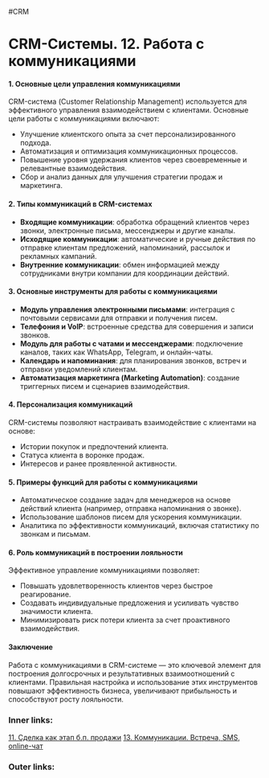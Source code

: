 #CRM 

# CRM-Системы. 12. Работа с коммуникациями

#### 1. Основные цели управления коммуникациями

CRM-система (Customer Relationship Management) используется для эффективного управления взаимодействием с клиентами. Основные цели работы с коммуникациями включают:

- Улучшение клиентского опыта за счет персонализированного подхода.
- Автоматизация и оптимизация коммуникационных процессов.
- Повышение уровня удержания клиентов через своевременные и релевантные взаимодействия.
- Сбор и анализ данных для улучшения стратегии продаж и маркетинга.

#### 2. Типы коммуникаций в CRM-системах

- **Входящие коммуникации**: обработка обращений клиентов через звонки, электронные письма, мессенджеры и другие каналы.
- **Исходящие коммуникации**: автоматические и ручные действия по отправке клиентам предложений, напоминаний, рассылок и рекламных кампаний.
- **Внутренние коммуникации**: обмен информацией между сотрудниками внутри компании для координации действий.

#### 3. Основные инструменты для работы с коммуникациями

- **Модуль управления электронными письмами**: интеграция с почтовыми сервисами для отправки и получения писем.
- **Телефония и VoIP**: встроенные средства для совершения и записи звонков.
- **Модуль для работы с чатами и мессенджерами**: подключение каналов, таких как WhatsApp, Telegram, и онлайн-чаты.
- **Календарь и напоминания**: для планирования звонков, встреч и отправки уведомлений клиентам.
- **Автоматизация маркетинга (Marketing Automation)**: создание триггерных писем и сценариев взаимодействия.

#### 4. Персонализация коммуникаций

CRM-системы позволяют настраивать взаимодействие с клиентами на основе:

- Истории покупок и предпочтений клиента.
- Статуса клиента в воронке продаж.
- Интересов и ранее проявленной активности.

#### 5. Примеры функций для работы с коммуникациями

- Автоматическое создание задач для менеджеров на основе действий клиента (например, отправка напоминания о звонке).
- Использование шаблонов писем для ускорения коммуникации.
- Аналитика по эффективности коммуникаций, включая статистику по звонкам и письмам.

#### 6. Роль коммуникаций в построении лояльности

Эффективное управление коммуникациями позволяет:

- Повышать удовлетворенность клиентов через быстрое реагирование.
- Создавать индивидуальные предложения и усиливать чувство значимости клиента.
- Минимизировать риск потери клиента за счет проактивного взаимодействия.

#### Заключение

Работа с коммуникациями в CRM-системе — это ключевой элемент для построения долгосрочных и результативных взаимоотношений с клиентами. Правильная настройка и использование этих инструментов повышают эффективность бизнеса, увеличивают прибыльность и способствуют росту лояльности.

### Inner links:
[11. Сделка как этап б.п. продажи](2.%20Knowledge/IT%20продукты/CRM/11.%20Сделка%20как%20этап%20б.п.%20продажи.md)
[13. Коммуникации. Встреча, SMS, online-чат](2.%20Knowledge/IT%20продукты/CRM/13.%20Коммуникации.%20Встреча,%20SMS,%20online-чат.md)
### Outer links: